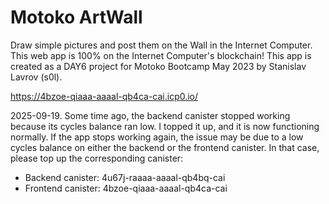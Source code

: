 # Motoko ArtWall

Draw simple pictures and post them on the Wall in the Internet Computer. This web app is 100% on the Internet Computer's blockchain!
This app is created as a DAY6 project for Motoko Bootcamp May 2023 by Stanislav Lavrov (s0l).

https://4bzoe-qiaaa-aaaal-qb4ca-cai.icp0.io/

2025-09-19. Some time ago, the backend canister stopped working because its cycles balance ran low. I topped it up, and it is now functioning normally. If the app stops working again, the issue may be due to a low cycles balance on either the backend or the frontend canister. In that case, please top up the corresponding canister:
* Backend canister: 4u67j-raaaa-aaaal-qb4bq-cai
* Frontend canister: 4bzoe-qiaaa-aaaal-qb4ca-cai
